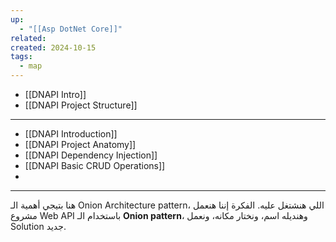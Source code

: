 ```yaml
---
up:
  - "[[Asp DotNet Core]]"
related: 
created: 2024-10-15
tags:
  - map
---
```

- [[DNAPI Intro]]
- [[DNAPI Project Structure]]
---
- [[DNAPI Introduction]]
- [[DNAPI Project Anatomy]]
- [[DNAPI Dependency Injection]]
- [[DNAPI Basic CRUD Operations]]
- 

---
هنا بتيجي أهمية الـ Onion Architecture pattern، اللي هنشتغل عليه. 
الفكرة إننا هنعمل مشروع Web API باستخدام الـ **Onion pattern**، وهنديله اسم، ونختار مكانه، ونعمل Solution جديد.